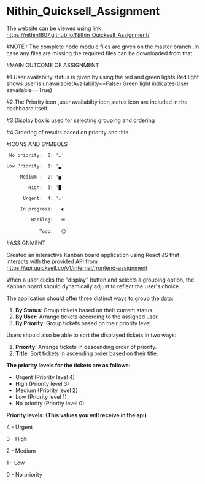 # Nithin_Quicksell_Assignment

The website can be viewed using link https://nithin1807.github.io/Nithin_Quicksell_Assignment/


#NOTE  : The complete node module files are given on the master branch .In case any files are missing the required files can be downloaded from that


#MAIN OUTCOME OF ASSIGNMENT

#1.User availabilty status is given by using the red and green lights.Red light shows user is unavailable(Availabilty==False) Green light indicates(User aavailable==True)

#2.The Priority icon ,user availabilty icon,status icon are included in the dashboard itself.

#3.Display box is used for selecting grouping and ordering

#4.Ordering of results based on priority and title



#ICONS AND SYMBOLS

     No priority:  0: '…'
    
    Low Priority:  1: '▂'
    
         Medium :  2: '▅'
    
            High:  3: '▉'
    
          Urgent:  4: '⚠️'

         In progress:   ◐
          
             Backlog:   ⦿
              
                Todo:   〇




          


#ASSIGNMENT

Created an interactive Kanban board application using React JS that interacts with the provided API from  https://api.quicksell.co/v1/internal/frontend-assignment

When a user clicks the "display" button and selects a grouping option, the Kanban board should dynamically adjust to reflect the user's choice.

The application should offer three distinct ways to group the data:

1. **By Status**: Group tickets based on their current status.
2. **By User**: Arrange tickets according to the assigned user.
3. **By Priority**: Group tickets based on their priority level.

Users should also be able to sort the displayed tickets in two ways:

1. **Priority**: Arrange tickets in descending order of priority.
2. **Title**: Sort tickets in ascending order based on their title.

**The priority levels for the tickets are as follows:**

- Urgent (Priority level 4)
- High (Priority level 3)
- Medium (Priority level 2)
- Low (Priority level 1)
- No priority (Priority level 0)

**Priority levels: (This values you will receive in the api)**

4 - Urgent

3 - High

2 - Medium

1 - Low

0 - No priority
